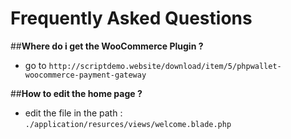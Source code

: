 Frequently Asked Questions
==========================

##__Where do i get the WooCommerce Plugin ?__

* go to `http://scriptdemo.website/download/item/5/phpwallet-woocommerce-payment-gateway` 


##__How to edit the home page ?__  

* edit the file in the path : `./application/resurces/views/welcome.blade.php`


